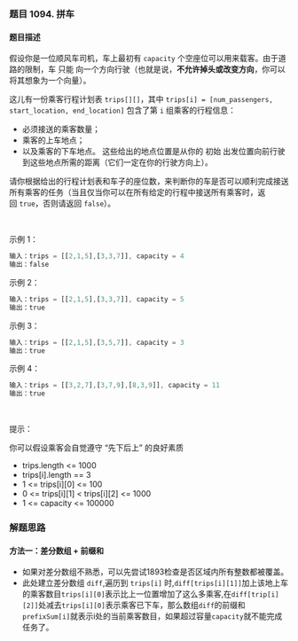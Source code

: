 ### 题目 1094. 拼车
#### 题目描述
假设你是一位顺风车司机，车上最初有 `capacity` 个空座位可以用来载客。由于道路的限制，车 只能 向一个方向行驶（也就是说，**不允许掉头或改变方向**，你可以将其想象为一个向量）。

这儿有一份乘客行程计划表 `trips[][]`，其中 `trips[i] = [num_passengers, start_location, end_location]` 包含了第 `i` 组乘客的行程信息：

- 必须接送的乘客数量；
- 乘客的上车地点；
- 以及乘客的下车地点。
这些给出的地点位置是从你的 初始 出发位置向前行驶到这些地点所需的距离（它们一定在你的行驶方向上）。

请你根据给出的行程计划表和车子的座位数，来判断你的车是否可以顺利完成接送所有乘客的任务（当且仅当你可以在所有给定的行程中接送所有乘客时，返回 `true`，否则请返回 `false`）。

 

示例 1：

```js
输入：trips = [[2,1,5],[3,3,7]], capacity = 4
输出：false
```
示例 2：

```js
输入：trips = [[2,1,5],[3,3,7]], capacity = 5
输出：true
```
示例 3：

```js
输入：trips = [[2,1,5],[3,5,7]], capacity = 3
输出：true
```
示例 4：

```js
输入：trips = [[3,2,7],[3,7,9],[8,3,9]], capacity = 11
输出：true
```
 

提示：

你可以假设乘客会自觉遵守 “先下后上” 的良好素质
- trips.length <= 1000
- trips[i].length == 3
- 1 <= trips[i][0] <= 100
- 0 <= trips[i][1] < trips[i][2] <= 1000
- 1 <= capacity <= 100000


### 解题思路

#### 方法一：差分数组 + 前缀和
- 如果对差分数组不熟悉，可以先尝试1893检查是否区域内所有整数都被覆盖。
- 此处建立差分数组 `diff`,遍历到 `trips[i]` 时,`diff[trips[i][1]]`加上该地上车的乘客数目`trips[i][0]`表示比上一位置增加了这么多乘客,在`diff[trip[i][2]]`处减去`trips[i][0]`表示乘客已下车，那么数组`diff`的前缀和`prefixSum[i]`就表示i处的当前乘客数目，如果超过容量`capacity`就不能完成任务了。

